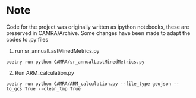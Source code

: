 # Note
Code for the project was originally written as ipython notebooks, these are preserved in CAMRA/Archive. Some changes have been made to adapt the codes to .py files

1. run sr_annualLastMinedMetrics.py
```shell
poetry run python CAMRA/sr_annualLastMinedMetrics.py
```

2. Run ARM_calculation.py
```shell
poetry run python CAMRA/ARM_calculation.py --file_type geojson --to_gcs True --clean_tmp True
```